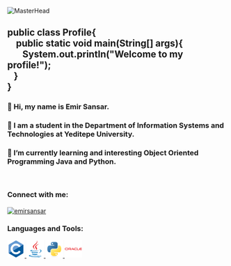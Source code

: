 ![MasterHead](https://i.hizliresim.com/af0od4b.png)

<h2> 
public class Profile{ <br>
&nbsp; &nbsp; public static void main(String[] args){ <br>
&nbsp; &nbsp; &nbsp; &nbsp;System.out.println("Welcome to my profile!"); <br>
&nbsp; &nbsp;} <br>
}<br>    

<h3> 👋 Hi, my name is Emir Sansar. </h3>
<h3> 🏫 I am a student in the Department of Information Systems and Technologies at Yeditepe University. </h3>
<h3> 🌱 I’m currently learning and interesting Object Oriented Programming Java and Python. </h3>
<br>
<h3 align="left">Connect with me:</h3>
<p align="left">
<a href="https://linkedin.com/in/emirsansar" target="blank"><img align="center" src="https://raw.githubusercontent.com/rahuldkjain/github-profile-readme-generator/master/src/images/icons/Social/linked-in-alt.svg" alt="emirsansar" height="30" width="40" /></a>
</p>

<h3 align="left">Languages and Tools:</h3>
<p align="left"> <a href="https://www.cprogramming.com/" target="_blank" rel="noreferrer"> <img src="https://raw.githubusercontent.com/devicons/devicon/master/icons/c/c-original.svg" alt="c" width="40" height="40"/> </a> <a href="https://www.java.com" target="_blank" rel="noreferrer"> <img src="https://raw.githubusercontent.com/devicons/devicon/master/icons/java/java-original.svg" alt="java" width="40" height="40"/> </a> <a href="https://www.python.org" target="_blank" rel="noreferrer"> <img src="https://raw.githubusercontent.com/devicons/devicon/master/icons/python/python-original.svg" alt="python" width="40" height="40"/> </a> <a href="https://www.oracle.com/" target="_blank" rel="noreferrer"> <img src="https://raw.githubusercontent.com/devicons/devicon/master/icons/oracle/oracle-original.svg" alt="oracle" width="40" height="40"/> </a>  </p>
